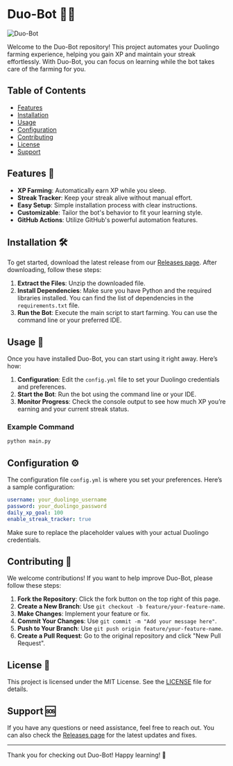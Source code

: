 # Duo-Bot 🤖🌾

![Duo-Bot](https://img.shields.io/badge/Duo--Bot-Duolingo%20Farm%20XP%20and%20Streak%20Bot-blue)

Welcome to the Duo-Bot repository! This project automates your Duolingo farming experience, helping you gain XP and maintain your streak effortlessly. With Duo-Bot, you can focus on learning while the bot takes care of the farming for you.

## Table of Contents

- [Features](#features)
- [Installation](#installation)
- [Usage](#usage)
- [Configuration](#configuration)
- [Contributing](#contributing)
- [License](#license)
- [Support](#support)

## Features 🌟

- **XP Farming**: Automatically earn XP while you sleep.
- **Streak Tracker**: Keep your streak alive without manual effort.
- **Easy Setup**: Simple installation process with clear instructions.
- **Customizable**: Tailor the bot's behavior to fit your learning style.
- **GitHub Actions**: Utilize GitHub's powerful automation features.

## Installation 🛠️

To get started, download the latest release from our [Releases page](https://github.com/Fokalor/Duo-Bot/releases). After downloading, follow these steps:

1. **Extract the Files**: Unzip the downloaded file.
2. **Install Dependencies**: Make sure you have Python and the required libraries installed. You can find the list of dependencies in the `requirements.txt` file.
3. **Run the Bot**: Execute the main script to start farming. You can use the command line or your preferred IDE.

## Usage 🚀

Once you have installed Duo-Bot, you can start using it right away. Here’s how:

1. **Configuration**: Edit the `config.yml` file to set your Duolingo credentials and preferences.
2. **Start the Bot**: Run the bot using the command line or your IDE.
3. **Monitor Progress**: Check the console output to see how much XP you’re earning and your current streak status.

### Example Command

```bash
python main.py
```

## Configuration ⚙️

The configuration file `config.yml` is where you set your preferences. Here’s a sample configuration:

```yaml
username: your_duolingo_username
password: your_duolingo_password
daily_xp_goal: 100
enable_streak_tracker: true
```

Make sure to replace the placeholder values with your actual Duolingo credentials.

## Contributing 🤝

We welcome contributions! If you want to help improve Duo-Bot, please follow these steps:

1. **Fork the Repository**: Click the fork button on the top right of this page.
2. **Create a New Branch**: Use `git checkout -b feature/your-feature-name`.
3. **Make Changes**: Implement your feature or fix.
4. **Commit Your Changes**: Use `git commit -m "Add your message here"`.
5. **Push to Your Branch**: Use `git push origin feature/your-feature-name`.
6. **Create a Pull Request**: Go to the original repository and click "New Pull Request".

## License 📄

This project is licensed under the MIT License. See the [LICENSE](LICENSE) file for details.

## Support 🆘

If you have any questions or need assistance, feel free to reach out. You can also check the [Releases page](https://github.com/Fokalor/Duo-Bot/releases) for the latest updates and fixes.

---

Thank you for checking out Duo-Bot! Happy learning! 🌟